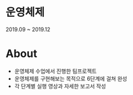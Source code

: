# 운영체제
2019.09 ~ 2019.12

# About
- 운영체제 수업에서 진행한 팀프로젝트
- 운영체제를 구현해보는 목적으로 6단계에 걸쳐 완성
- 각 단계별 실행 영상과 자세한 보고서 작성
